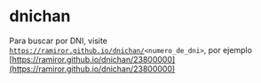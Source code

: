 # dnichan

Para buscar por DNI, visite <code>https://ramiror.github.io/dnichan/<numero_de_dni></code>, por ejemplo [https://ramiror.github.io/dnichan/23800000](https://ramiror.github.io/dnichan/23800000)